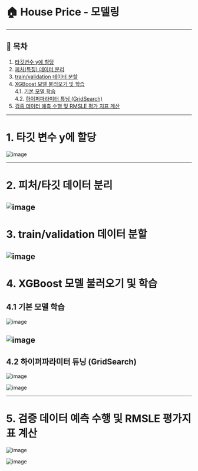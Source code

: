 # 🏠 House Price - 모델링

---

## 📑 목차

1. [타깃변수 y에 할당](#1-타깃-변수-y에-할당)
2. [피처(특징) 데이터 분리](#2-피처특징-데이터-분리)
3. [train/validation 데이터 분할](#3-trainvalidation-데이터-분할)
4. [XGBoost 모델 불러오기 및 학습](#4-xgboost-모델-불러오기-및-학습)  
   4.1. [기본 모델 학습](#41-기본-모델-학습)  
   4.2. [하이퍼파라미터 튜닝 (GridSearch)](#42-하이퍼파라미터-튜닝-gridsearch)
5. [검증 데이터 예측 수행 및 RMSLE 평가 지표 계산](#5-검증-데이터-예측-수행-및-rmsle-평가-지표-계산)
---

# 1. 타깃 변수 y에 할당

![image](https://github.com/user-attachments/assets/8756025b-a243-4f8f-9797-1c27bc52ea3f)

---

# 2. 피처/타깃 데이터 분리

![image](https://github.com/user-attachments/assets/d5c4cee8-ab5d-425e-85f5-187c2bd9f1bb)
---

# 3. train/validation 데이터 분할

![image](https://github.com/user-attachments/assets/427ce116-836a-4d71-b7b2-8109c2260135)
---

# 4. XGBoost 모델 불러오기 및 학습

## 4.1 기본 모델 학습
![image](https://github.com/user-attachments/assets/c34b2f13-03bb-4094-b750-aaa942a622db)

![image](https://github.com/user-attachments/assets/f4e84f8c-3f65-4903-825d-856c698772e5)
---
## 4.2 하이퍼파라미터 튜닝 (GridSearch)

![image](https://github.com/user-attachments/assets/ab3bff60-e1cf-4520-8996-31bf8c5be921)

![image](https://github.com/user-attachments/assets/50fd0148-28c1-485d-ae29-39113755845e)

---
# 5. 검증 데이터 예측 수행 및 RMSLE 평가지표 계산

![image](https://github.com/user-attachments/assets/8e70c75e-ef80-420b-b648-3f9fd3230ad4)

![image](https://github.com/user-attachments/assets/ebf4f3a1-677f-4dd6-b411-69853ccf0936)








